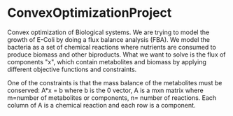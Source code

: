 # ConvexOptimizationProject
Convex optimization of Biological systems. 
We are trying to model the growth of E-Coli by doing a flux balance analysis (FBA). 
We model the bacteria as a set of chemical reactions where nutrients are consumed to produce biomass and other biproducts. 
What we want to solve is the flux of components "x", which contain metabolites and biomass by applying different objective functions and constraints. 

One of the constraints is that the mass balance of the metabolites must be conserved: A*x = b where b is the 0 vector, A is a mxn matrix where
m=number of metabolites or components, n= number of reactions. Each column of A is a chemical reaction and each row is a component. 

